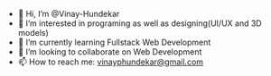 - 👋 Hi, I’m @Vinay-Hundekar
- 👀 I’m interested in programing as well as designing(UI/UX and 3D models)
- 🌱 I’m currently learning Fullstack Web Development
- 💞️ I’m looking to collaborate on Web Development
- 📫 How to reach me: vinayphundekar@gmail.com

<!---
Vinay-Hundekar/Vinay-Hundekar is a ✨ special ✨ repository because its `README.md` (this file) appears on your GitHub profile.
You can click the Preview link to take a look at your changes.
--->

